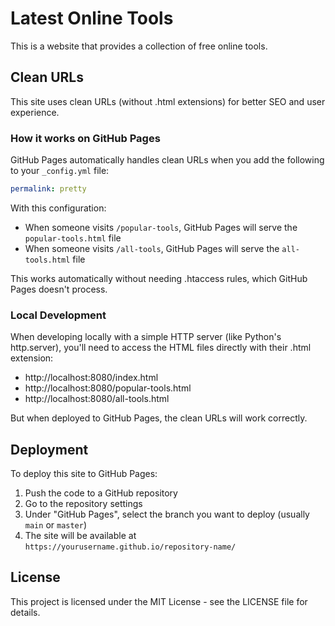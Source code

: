 # Latest Online Tools

This is a website that provides a collection of free online tools.

## Clean URLs

This site uses clean URLs (without .html extensions) for better SEO and user experience.

### How it works on GitHub Pages

GitHub Pages automatically handles clean URLs when you add the following to your `_config.yml` file:

```yaml
permalink: pretty
```

With this configuration:
- When someone visits `/popular-tools`, GitHub Pages will serve the `popular-tools.html` file
- When someone visits `/all-tools`, GitHub Pages will serve the `all-tools.html` file

This works automatically without needing .htaccess rules, which GitHub Pages doesn't process.

### Local Development

When developing locally with a simple HTTP server (like Python's http.server), you'll need to access the HTML files directly with their .html extension:

- http://localhost:8080/index.html
- http://localhost:8080/popular-tools.html
- http://localhost:8080/all-tools.html

But when deployed to GitHub Pages, the clean URLs will work correctly.

## Deployment

To deploy this site to GitHub Pages:

1. Push the code to a GitHub repository
2. Go to the repository settings
3. Under "GitHub Pages", select the branch you want to deploy (usually `main` or `master`)
4. The site will be available at `https://yourusername.github.io/repository-name/`

## License

This project is licensed under the MIT License - see the LICENSE file for details.
